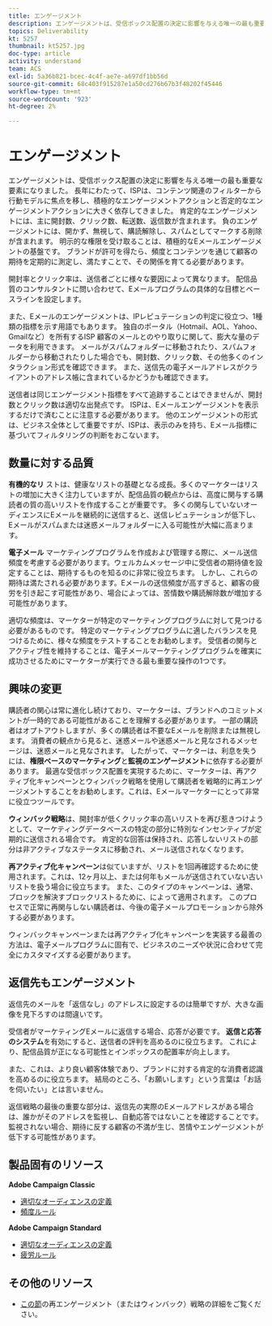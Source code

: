 ```yaml
---
title: エンゲージメント
description: エンゲージメントは、受信ボックス配置の決定に影響を与える唯一の最も重要な要素になりました。
topics: Deliverability
kt: 5257
thumbnail: kt5257.jpg
doc-type: article
activity: understand
team: ACS
exl-id: 5a36b821-bcec-4c4f-ae7e-a697df1bb56d
source-git-commit: 68c403f915287e1a50cd276b67b3f48202f45446
workflow-type: tm+mt
source-wordcount: '923'
ht-degree: 2%

---
```


# エンゲージメント

エンゲージメントは、受信ボックス配置の決定に影響を与える唯一の最も重要な要素になりました。 長年にわたって、ISPは、コンテンツ関連のフィルターから行動モデルに焦点を移し、積極的なエンゲージメントアクションと否定的なエンゲージメントアクションに大きく依存してきました。 肯定的なエンゲージメントには、主に開封数、クリック数、転送数、返信数が含まれます。 負のエンゲージメントには、開かず、無視して、購読解除し、スパムとしてマークする削除が含まれます。 明示的な権限を受け取ることは、積極的なEメールエンゲージメントの基盤です。 ブランドが許可を得たら、頻度とコンテンツを通じて顧客の期待を定期的に測定し、満たすことで、その関係を育てる必要があります。

開封率とクリック率は、送信者ごとに様々な要因によって異なります。 配信品質のコンサルタントに問い合わせて、Eメールプログラムの具体的な目標とベースラインを設定します。

また、Eメールのエンゲージメントは、IPレピュテーションの判定に役立つ、1種類の指標を示す用語でもあります。 独自のポータル（Hotmail、AOL、Yahoo、Gmailなど）を所有するISP 顧客のメールとのやり取りに関して、膨大な量のデータを利用できます。 メールがスパムフォルダーに移動されたり、スパムフォルダーから移動されたりした場合でも、開封数、クリック数、その他多くのインタラクション形式を確認できます。 また、送信先の電子メールアドレスがクライアントのアドレス帳に含まれているかどうかも確認できます。

送信者は同じエンゲージメント指標をすべて追跡することはできませんが、開封数とクリック数は適切な出発点です。 ISPは、Eメールエンゲージメントを表示するだけで済むことに注意する必要があります。 他のエンゲージメントの形式は、ビジネス全体として重要ですが、ISPは、表示のみを持ち、Eメール指標に基づいてフィルタリングの判断をおこないます。

## 数量に対する品質

**有機的なリ** ストは、健康なリストの基礎となる成長。多くのマーケターはリストの増加に大きく注力していますが、配信品質の観点からは、高度に関与する購読者の質の高いリストを作成することが重要です。 多くの関与していないオーディエンスにEメールを継続的に送信すると、送信レピュテーションが低下し、Eメールがスパムまたは迷惑メールフォルダーに入る可能性が大幅に高まります。

**電子メール** マーケティングプログラムを作成および管理する際に、メール送信頻度を考慮する必要があります。ウェルカムメッセージ中に受信者の期待値を設定することは、期待するものを知るのに非常に役立ちます。 しかし、これらの期待は満たされる必要があります。Eメールの送信頻度が高すぎると、顧客の疲労を引き起こす可能性があり、場合によっては、苦情数や購読解除数が増加する可能性があります。

適切な頻度は、マーケターが特定のマーケティングプログラムに対して見つける必要があるものです。 特定のマーケティングプログラムに適したバランスを見つけるために、様々な頻度をテストすることをお勧めします。 受信者の関与とアクティブ性を維持することは、電子メールマーケティングプログラムを確実に成功させるためにマーケターが実行できる最も重要な操作の1つです。

## 興味の変更

購読者の関心は常に進化し続けており、マーケターは、ブランドへのコミットメントが一時的である可能性があることを理解する必要があります。 一部の購読者はオプトアウトしますが、多くの購読者は不要なEメールを削除または無視します。 消費者の観点から見ると、迷惑メールや迷惑メールと見なされるメッセージは、迷惑メールと見なされます。 したがって、マーケターは、利息を失うには、**権限ベースのマーケティング**&#x200B;と&#x200B;**監視のエンゲージメント**&#x200B;に依存する必要があります。 最適な受信ボックス配置を実現するために、マーケターは、再アクティブ化キャンペーンとウィンバック戦略を使用して購読者を戦略的に再エンゲージメントすることをお勧めします。これは、Eメールマーケターにとって非常に役立つツールです。

**ウィンバック戦略**&#x200B;は、開封率が低くクリック率の高いリストを再び惹きつけようとして、マーケティングデータベースの特定の部分に特別なインセンティブが定期的に送信される場合です。 肯定的な回答は保持され、応答しないリストの部分は非アクティブなステータスに移動され、メール送信されなくなります。

**再アクティブ化キャンペーン**&#x200B;は似ていますが、リストを1回再確認するために使用されます。これは、12ヶ月以上、または何年もメールが送信されていない古いリストを扱う場合に役立ちます。 また、このタイプのキャンペーンは、通常、ブロックを解決すブロックリストるために、によって適用されます。 このプロセスで正常に再関与しない購読者は、今後の電子メールプロモーションから除外する必要があります。

ウィンバックキャンペーンまたは再アクティブ化キャンペーンを実装する最善の方法は、電子メールプログラムに固有で、ビジネスのニーズや状況に合わせて完全にカスタマイズする必要があります。

## 返信先もエンゲージメント

返信先のメールを「返信なし」のアドレスに設定するのは簡単ですが、大きな画像を見下ろすのは間違いです。

受信者がマーケティングEメールに返信する場合、応答が必要です。 **返信と応答のシステム**&#x200B;を有効にすると、送信者の評判を高めるのに役立ちます。 これにより、配信品質が正になる可能性とインボックスの配置率が向上します。

また、これは、より良い顧客体験であり、ブランドに対する肯定的な消費者認識を高めるのに役立ちます。 結局のところ、「お願いします」という言葉は「お話を伺いたい」とは言いません。

返信戦略の最後の重要な部分は、返信先の実際のEメールアドレスがある場合は、誰かがそのアドレスを監視し、自動応答ではないことを確認することです。 監視されない場合、期待に反する顧客の不満が生じ、苦情やエンゲージメントが低下する可能性があります。

## 製品固有のリソース

**Adobe Campaign Classic**

* [適切なオーディエンスの定義](https://experienceleague.adobe.com/docs/campaign-standard/using/communication-channels/delivery-bestpractices/define-the-right-audience.html#communication-channels)
* [頻度ルール](https://experienceleague.adobe.com/docs/campaign-classic/using/orchestrating-campaigns/campaign-optimization/pressure-rules.html)

**Adobe Campaign Standard**

* [適切なオーディエンスの定義](https://experienceleague.adobe.com/docs/campaign-standard/using/communication-channels/delivery-bestpractices/define-the-right-audience.html)
* [疲労ルール](https://experienceleague.adobe.com/docs/campaign-standard/using/testing-and-sending/working-with-typology-rules/fatigue-rules.html)

## その他のリソース

* [この節](/help/additional-resources/re-engagement.md)の再エンゲージメント（またはウィンバック）戦略の詳細をご覧ください。
